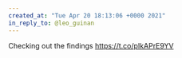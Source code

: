 ```yaml
---
created_at: "Tue Apr 20 18:13:06 +0000 2021"
in_reply_to: @leo_guinan
---
```


Checking out the findings https://t.co/pIkAPrE9YV